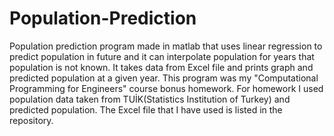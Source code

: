 # Population-Prediction
Population prediction program made in matlab that uses linear regression to predict population in future and it can interpolate population for years that population is not known. It takes data from Excel file and prints graph and predicted population at a given year. This program was my "Computational Programming for Engineers" course bonus homework. For homework I used population data taken from TUİK(Statistics Institution of Turkey) and predicted population. The Excel file that I have used is listed in the repository.     

